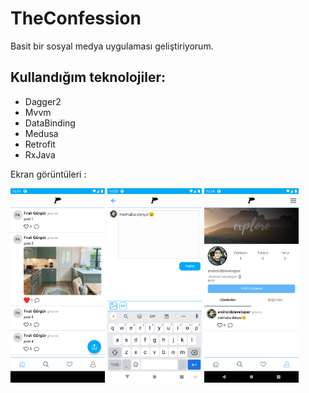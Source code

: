 # TheConfession

Basit bir sosyal medya uygulaması geliştiriyorum.

## Kullandığım teknolojiler:

- Dagger2
- Mvvm
- DataBinding
- Medusa
- Retrofit
- RxJava

Ekran görüntüleri :

<img src="https://github.com/FiratGURGUR/TheConfession/blob/master/screens/img1.png" width="30%">  <img src="https://github.com/FiratGURGUR/TheConfession/blob/master/screens/img2.png" width="30%">  <img src="https://github.com/FiratGURGUR/TheConfession/blob/master/screens/img3.png" width="30%">
 
